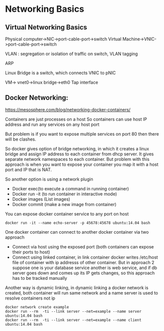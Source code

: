 # Networking Basics

## Virtual Networking Basics

Physical computer->NIC->port-cable-port->switch
Virtual Machine->VNIC->port-cable-port->switch


VLAN : segregation or isolation of traffic on switch, VLAN tagging

ARP

Linux Bridge is a switch, which connects VNIC to pNIC

VM-> vnet0->linux bridge->eth0
          Tap interface

## Docker Networking:

https://mesosphere.com/blog/networking-docker-containers/

Containers are just processes on a host
So containers can use host IP address and run any services  on any host port

But problem is if you want to expose multiple services on port 80 then there will be clashes.

So docker gives option of bridge networking, in which it creates a linux bridge and assign IP address to each container from dhcp server. It gives separate network namespaces to each container. But problem with this approach is when you want to expose your container you map it with a host port and IP that is NAT.

So another option is using a network plugin

* Docker exec(to execute a command in running container)
* Docker run -it (to run container in interactive mode)
* Docker images (List images)
* Docker commit (make a new image from container)

You can expose docker container  service to any port on host
```
docker run -it --name echo-server -p 45678:45678 ubuntu:14.04 bash
```

One docker container can connect to another docker container via two approach
* Connect via host using the exposed port (both containers can expose their ports to host)
* Connect using linked container, in link container docker writes /etc/host file of container with ip addresss of other container. 
  But in approach 2 suppose one is your database service another is web service, and if db server goes down and comes up its IP gets       changes, so this approach has to be tracked manually

Another way is dynamic linking, in dynamic linking a docker network is created, both container will run same network and a name server is used to resolve containers not ip
```
docker network create example
docker run --rm  -ti --link server --net=example --name server ubuntu:14.04 bash
docker run --rm  -ti --link server --net=example --name client ubuntu:14.04 bash
```



